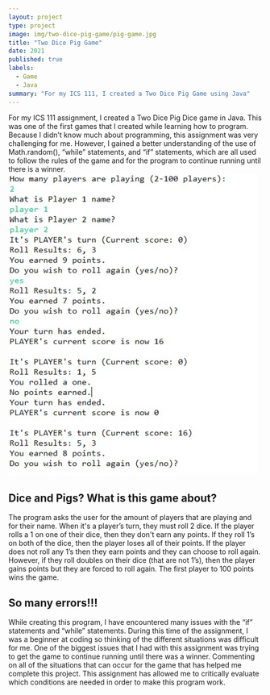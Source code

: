 ```yaml
---
layout: project
type: project
image: img/two-dice-pig-game/pig-game.jpg
title: "Two Dice Pig Game"
date: 2021
published: true
labels:
  - Game
  - Java
summary: "For my ICS 111, I created a Two Dice Pig Game using Java"
---
```

For my ICS 111 assignment, I created a Two Dice Pig Dice game in Java. This was one of the first games that I created while learning how to program. Because I didn’t know much about programming, this assignment was very challenging for me. However, I gained a better understanding of the use of Math.random(), “while” statements, and “if” statements, which are all used to follow the rules of the game and for the program to continue running until there is a winner. 
<img src="../img/two-dice-pig-game/two-pig-game-console.jpg" height= "600">
## Dice and Pigs? What is this game about?
The program asks the user for the amount of players that are playing and for their name. When it's a player’s turn, they must roll 2 dice. If the player rolls a 1 on one of their dice, then they don't earn any points. If they roll 1’s on both of the dice, then the player loses all of their points. If the player does not roll any 1’s then they earn points and they can choose to roll again. However, if they roll doubles on their dice (that are not 1’s), then the player gains points but they are forced to roll again. The first player to 100 points wins the game. 

## So many errors!!!
While creating this program, I have encountered many issues with the “if” statements and “while”  statements. During this time of the assignment, I was a beginner at coding so thinking of the different situations was difficult for me. One of the biggest issues that I had with this assignment was trying to get the game to continue running until there was a winner. Commenting on all of the situations that can occur for the game that has helped me complete this project. This assignment has allowed me to critically evaluate which conditions are needed in order to make this program work. 

